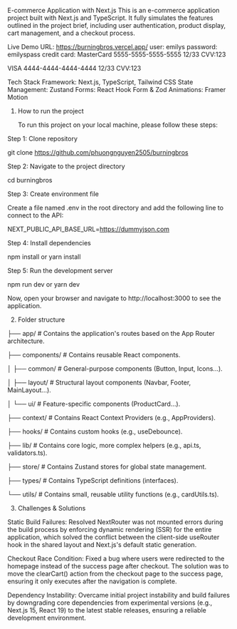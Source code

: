 E-commerce Application with Next.js
This is an e-commerce application project built with Next.js and TypeScript. It fully simulates the features outlined in the project brief, including user authentication, product display, cart management, and a checkout process.

Live Demo URL: https://burningbros.vercel.app/
user: emilys
password: emilyspass
credit card: 
MasterCard 
5555-5555-5555-5555 
12/33 
CVV:123

VISA 
4444-4444-4444-4444 
12/33 
CVV:123

Tech Stack
Framework: Next.js, TypeScript, Tailwind CSS
State Management: Zustand
Forms: React Hook Form & Zod
Animations: Framer Motion

1. How to run the project
   
   To run this project on your local machine, please follow these steps:

Step 1: Clone repository

git clone https://github.com/phuongnguyen2505/burningbros

Step 2: Navigate to the project directory

cd burningbros

Step 3: Create environment file

Create a file named .env in the root directory and add the following line to connect to the API:

NEXT_PUBLIC_API_BASE_URL=https://dummyjson.com

Step 4: Install dependencies

npm install
or
yarn install

Step 5: Run the development server

npm run dev
or
yarn dev

Now, open your browser and navigate to http://localhost:3000 to see the application.

2. Folder structure
   
├── app/                  # Contains the application's routes based on the App Router architecture.

├── components/           # Contains reusable React components.

│     ├── common/           # General-purpose components (Button, Input, Icons...).

│     ├── layout/           # Structural layout components (Navbar, Footer, MainLayout...).

│     └── ui/               # Feature-specific components (ProductCard...).

├── context/              # Contains React Context Providers (e.g., AppProviders).

├── hooks/                # Contains custom hooks (e.g., useDebounce).

├── lib/                  # Contains core logic, more complex helpers (e.g., api.ts, validators.ts).

├── store/                # Contains Zustand stores for global state management.

├── types/                # Contains TypeScript definitions (interfaces).

└── utils/                # Contains small, reusable utility functions (e.g., cardUtils.ts).


3. Challenges & Solutions

Static Build Failures: Resolved NextRouter was not mounted errors during the build process by enforcing dynamic rendering (SSR) for the entire application, which solved the conflict between the client-side useRouter hook in the shared layout and Next.js's default static generation.

Checkout Race Condition: Fixed a bug where users were redirected to the homepage instead of the success page after checkout. The solution was to move the clearCart() action from the checkout page to the success page, ensuring it only executes after the navigation is complete.

Dependency Instability: Overcame initial project instability and build failures by downgrading core dependencies from experimental versions (e.g., Next.js 15, React 19) to the latest stable releases, ensuring a reliable development environment.

